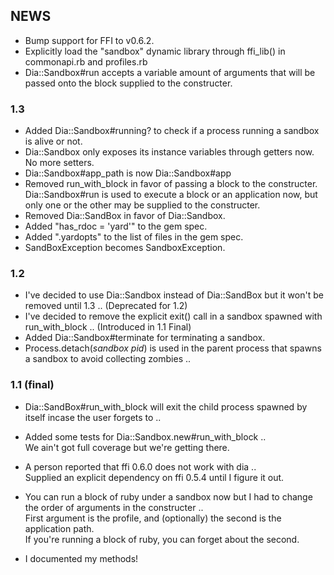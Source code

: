 ## NEWS

* Bump support for FFI to v0.6.2.
* Explicitly load the "sandbox" dynamic library through ffi\_lib() in commonapi.rb and profiles.rb
* Dia::Sandbox#run accepts a variable amount of arguments that will be passed onto the block supplied to the constructer.

### 1.3
* Added Dia::Sandbox#running? to check if a process running a sandbox is alive or not.
* Dia::Sandbox only exposes its instance variables through getters now. No more setters.
* Dia::Sandbox#app_path is now Dia::Sandbox#app
* Removed run\_with\_block in favor of passing a block to the constructer. Dia::Sandbox#run is used to execute a block or an application now, 
  but only one or the other may be supplied to the constructer.
* Removed Dia::SandBox in favor of Dia::Sandbox.
* Added "has_rdoc = 'yard'" to the gem spec.
* Added ".yardopts" to the list of files in the gem spec.
* SandBoxException becomes SandboxException.

### 1.2
* I've decided to use Dia::Sandbox instead of Dia::SandBox but it won't be removed until 1.3 .. (Deprecated for 1.2)
* I've decided to remove the explicit exit() call in a sandbox spawned with run\_with\_block .. (Introduced in 1.1 Final)
* Added Dia::Sandbox#terminate for terminating a sandbox.
* Process.detach(*sandbox pid*) is used in the parent process that spawns a sandbox to avoid collecting zombies ..

### 1.1 (final)
* Dia::SandBox#run\_with\_block will exit the child process spawned by itself incase the user forgets to ..

* Added some tests for Dia::Sandbox.new#run\_with\_block ..  
  We ain't got full coverage but we're getting there.
  
* A person reported that ffi 0.6.0 does not work with dia ..  
  Supplied an explicit dependency on ffi 0.5.4 until I figure it out.
    
* You can run a block of ruby under a sandbox now but I had to change the order of arguments in the constructer ..  
  First argument is the profile, and (optionally) the second is the application path.  
  If you're running a block of ruby, you can forget about the second.
  
* I documented my methods!

